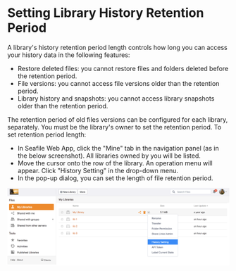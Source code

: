 # Setting Library History Retention Period

A library's history retention period length controls how long you can access your history data in the following features:

* Restore deleted files: you cannot restore files and folders deleted before the retention period.
* File versions: you cannot access file versions older than the retention period.
* Library history and snapshots: you cannot access library snapshots older than the retention period.

The retention period of old files versions can be configured for each library, separately. You must be the library's owner to set the retention period. To set retention period length:

* In Seafile Web App, click the "Mine" tab in the navigation panel (as in the below screenshot). All libraries owned by you will be listed.
* Move the cursor onto the row of the library. An operation menu will appear. Click "History Setting" in the drop-down menu.
* In the pop-up dialog, you can set the length of file retention period.

![](./imgs/history_setting.png)

